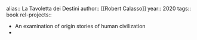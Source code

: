 alias:: La Tavoletta dei Destini
author:: [[Robert Calasso]]
year:: 2020
tags:: book
rel-projects::


- An examination of origin stories of human civilization
-
